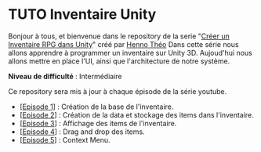 # TUTO Inventaire Unity
 
Bonjour à tous, et bienvenue dans le repository de la serie "[Créer un Inventaire RPG dans Unity](https://www.youtube.com/watch?v=EDMUubMDZ88&list=PLnEqQfz6t05bBL7jIPZ1bq7X6VhKSNN_q)" créé par [Henno Théo](https://github.com/NazioLT) Dans cette série nous allons apprendre à programmer un inventaire sur Unity 3D. Aujoud'hui nous allons mettre en place l'UI, ainsi que l'architecture de notre système.

**Niveau de difficulté** : Intermédiaire

Ce repository sera mis à jour à chaque épisode de la série youtube.

- [[Episode 1](https://www.youtube.com/watch?v=EDMUubMDZ88)] : Création de la base de l'inventaire.
- [[Episode 2](https://www.youtube.com/watch?v=GvGLyAll0Ks)] : Création de la data et stockage des items dans l'inventaire.
- [[Episode 3](https://www.youtube.com/watch?v=zoOmdKlanyc)] : Affichage des items de l'inventaire.
- [[Episode 4](https://www.youtube.com/watch?v=LN14Ss5CA_0)] : Drag and drop des items.
- [[Episode 5]()] : Context Menu.